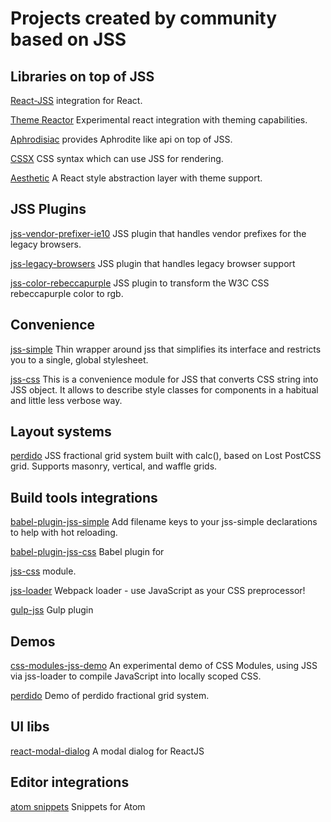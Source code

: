 # Projects created by community based on JSS

## Libraries on top of JSS

[React-JSS](https://github.com/cssinjs/react-jss) integration for React.

[Theme Reactor](https://github.com/nathanmarks/jss-theme-reactor) Experimental react integration with theming capabilities.

[Aphrodisiac](https://github.com/cssinjs/aphrodisiac) provides Aphrodite like api on top of JSS.

[CSSX](https://github.com/krasimir/cssx) CSS syntax which can use JSS for rendering.

[Aesthetic](https://github.com/milesj/aesthetic/tree/master/packages/aesthetic) A React style abstraction layer with theme support.

## JSS Plugins

[jss-vendor-prefixer-ie10](https://github.com/alexkuz/jss-vendor-prefixer-ie10) JSS plugin that handles vendor prefixes for the legacy browsers.

[jss-legacy-browsers](https://github.com/moliver-bb/jss-legacy-browsers) JSS plugin that handles legacy browser support

[jss-color-rebeccapurple](https://github.com/joshgillies/jss-color-rebeccapurple) JSS plugin to transform the W3C CSS rebeccapurple color to rgb.

## Convenience

[jss-simple](https://github.com/ashaffer/jss-simple) Thin wrapper around jss that simplifies its interface and restricts you to a single, global stylesheet.

[jss-css](https://github.com/alexkuz/jss-css) This is a convenience module for JSS that converts CSS string into JSS object. It allows to describe style classes for components in a habitual and little less verbose way.

## Layout systems

[perdido](https://github.com/wldcordeiro/perdido) JSS fractional grid system built with calc(), based on Lost PostCSS grid. Supports masonry, vertical, and waffle grids.

## Build tools integrations

[babel-plugin-jss-simple](https://github.com/ashaffer/babel-plugin-jss-simple) Add filename keys to your jss-simple declarations to help with hot reloading.

[babel-plugin-jss-css](https://github.com/alexkuz/babel-plugin-jss-css) Babel plugin for

[jss-css](https://github.com/alexkuz/jss-css) module.

[jss-loader](https://github.com/markdalgleish/jss-loader) Webpack loader - use JavaScript as your CSS preprocessor!

[gulp-jss](https://github.com/gooy/gulp-jss) Gulp plugin

## Demos

[css-modules-jss-demo](https://github.com/markdalgleish/css-modules-jss-demo) An experimental demo of CSS Modules, using JSS via jss-loader to compile JavaScript into locally scoped CSS.

[perdido](http://cssinjs.github.io/examples/perdido/index.html) Demo of perdido fractional grid system.

## UI libs

[react-modal-dialog](https://github.com/qimingweng/react-modal-dialog) A modal dialog for ReactJS

## Editor integrations

[atom snippets](https://github.com/march213/jss-atom-snippets) Snippets for Atom
